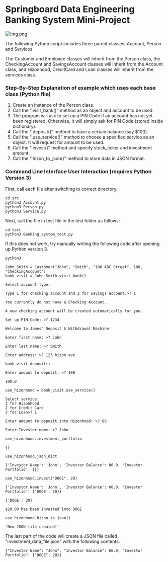 # Springboard Data Engineering Banking System Mini-Project

![img.png](img.png)

The following Python script includes three parent classes: Account, Person and Services

The Customer and Employee classes will inherit from the Person class, the
CheckingAccount and SavingsAccount classes will inherit from the Account class,
and Hizonhood, CreditCard and Loan classes will inherit from the services class.

### Step-By-Step Explanation of example which uses each base class (Python file)

1) Create an instance of the Person class.
2) Call the ".visit_bank()" method as an object and account to be used.
3) The program will ask to set up a PIN Code if an account has not yet been registered. Otherwise, it will simply ask for PIN Code (stored inside dictionary).
4) Call the ".deposit()" method to have a certain balance (say $100).
5) Call the ".use_service()" method to choose a specified service as an object. It will request for amount to be used.
6) Call the ".invest()" method and specify stock_ticker and investment amount.
7) Call the ".hizon_to_json()" method to store data in JSON format.

### Command Line Interface User Interaction (requires Python Version 3)

First, call each file after switching to correct directory.

```
cd src
python3 Account.py
python3 Person.py
python3 Service.py
```

Next, call the file in test file in the test folder as follows:

```
cd test
python3 Banking_system_test.py
```

If this does not work, try manually writing the following code after opening up Python version 3.

```
python3
```

```
John_Smith = Customer("John", "Smith", "100 ABC Street", 100, "CheckingAccount")
bank_visit = John_Smith.visit_bank()

Select account type:

Type 1 for checking account and 2 for savings account.>? 1

You currently do not have a Checking Account.

A new checking account will be created automatically for you.

Set up PIN Code: >? 1234

Welcome to James' Deposit & Withdrawal Machine!

Enter first name: >? John

Enter last name: >? Smith

Enter address: >? 123 hizon ave

bank_visit.deposit()

Enter amount to deposit: >? 100

100.0

use_hizonhood = bank_visit.use_service()

Select service:
1 for Hizonhood
2 for Credit Card
3 for Loan>? 1

Enter amount to deposit into Hizonhood: >? 80

Enter Investor name: >? John

use_hizonhood.investment_portfolio

{}

use_hizonhood.json_dict

{'Investor Name': 'John', 'Investor Balance': 80.0, 'Investor Portfolio': {}}

use_hizonhood.invest("DOGE", 20)

{'Investor Name': 'John', 'Investor Balance': 60.0, 'Investor Portfolio': {'DOGE': 20}}

{'DOGE': 20}

$20.00 has been invested into DOGE

use_hizonhood.hizon_to_json()

'New JSON file created!'
```

The last part of the code will create a JSON file called "investment_data_file.json" with the following contents:

```
{"Investor Name": "John", "Investor Balance": 60.0, "Investor Portfolio": {"DOGE": 20}}
```

